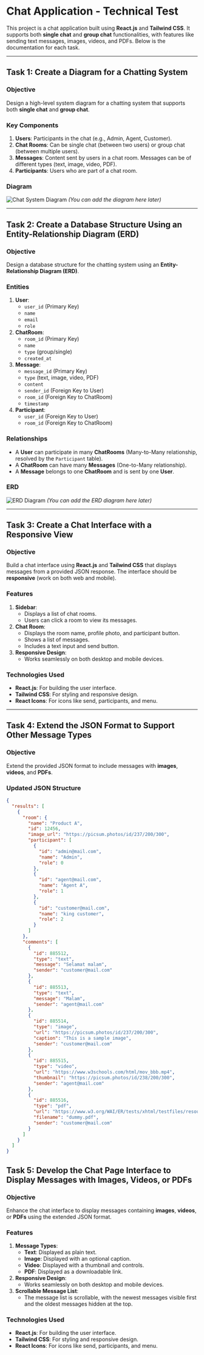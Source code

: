 # Chat Application - Technical Test

This project is a chat application built using **React.js** and **Tailwind CSS**. It supports both **single chat** and **group chat** functionalities, with features like sending text messages, images, videos, and PDFs. Below is the documentation for each task.

---

## **Task 1: Create a Diagram for a Chatting System**

### **Objective**
Design a high-level system diagram for a chatting system that supports both **single chat** and **group chat**.

### **Key Components**
1. **Users**: Participants in the chat (e.g., Admin, Agent, Customer).
2. **Chat Rooms**: Can be single chat (between two users) or group chat (between multiple users).
3. **Messages**: Content sent by users in a chat room. Messages can be of different types (text, image, video, PDF).
4. **Participants**: Users who are part of a chat room.

### **Diagram**
![Chat System Diagram](#) *(You can add the diagram here later)*

---

## **Task 2: Create a Database Structure Using an Entity-Relationship Diagram (ERD)**

### **Objective**
Design a database structure for the chatting system using an **Entity-Relationship Diagram (ERD)**.

### **Entities**
1. **User**:
   - `user_id` (Primary Key)
   - `name`
   - `email`
   - `role`
2. **ChatRoom**:
   - `room_id` (Primary Key)
   - `name`
   - `type` (group/single)
   - `created_at`
3. **Message**:
   - `message_id` (Primary Key)
   - `type` (text, image, video, PDF)
   - `content`
   - `sender_id` (Foreign Key to User)
   - `room_id` (Foreign Key to ChatRoom)
   - `timestamp`
4. **Participant**:
   - `user_id` (Foreign Key to User)
   - `room_id` (Foreign Key to ChatRoom)

### **Relationships**
- A **User** can participate in many **ChatRooms** (Many-to-Many relationship, resolved by the `Participant` table).
- A **ChatRoom** can have many **Messages** (One-to-Many relationship).
- A **Message** belongs to one **ChatRoom** and is sent by one **User**.

### **ERD**
![ERD Diagram](#) *(You can add the ERD diagram here later)*

---

## **Task 3: Create a Chat Interface with a Responsive View**

### **Objective**
Build a chat interface using **React.js** and **Tailwind CSS** that displays messages from a provided JSON response. The interface should be **responsive** (work on both web and mobile).

### **Features**
1. **Sidebar**:
   - Displays a list of chat rooms.
   - Users can click a room to view its messages.
2. **Chat Room**:
   - Displays the room name, profile photo, and participant button.
   - Shows a list of messages.
   - Includes a text input and send button.
3. **Responsive Design**:
   - Works seamlessly on both desktop and mobile devices.

### **Technologies Used**
- **React.js**: For building the user interface.
- **Tailwind CSS**: For styling and responsive design.
- **React Icons**: For icons like send, participants, and menu.

---

## **Task 4: Extend the JSON Format to Support Other Message Types**

### **Objective**
Extend the provided JSON format to include messages with **images**, **videos**, and **PDFs**.

### **Updated JSON Structure**
```json
{
  "results": [
    {
      "room": {
        "name": "Product A",
        "id": 12456,
        "image_url": "https://picsum.photos/id/237/200/300",
        "participant": [
          {
            "id": "admin@mail.com",
            "name": "Admin",
            "role": 0
          },
          {
            "id": "agent@mail.com",
            "name": "Agent A",
            "role": 1
          },
          {
            "id": "customer@mail.com",
            "name": "king customer",
            "role": 2
          }
        ]
      },
      "comments": [
        {
          "id": 885512,
          "type": "text",
          "message": "Selamat malam",
          "sender": "customer@mail.com"
        },
        {
          "id": 885513,
          "type": "text",
          "message": "Malam",
          "sender": "agent@mail.com"
        },
        {
          "id": 885514,
          "type": "image",
          "url": "https://picsum.photos/id/237/200/300",
          "caption": "This is a sample image",
          "sender": "customer@mail.com"
        },
        {
          "id": 885515,
          "type": "video",
          "url": "https://www.w3schools.com/html/mov_bbb.mp4",
          "thumbnail": "https://picsum.photos/id/238/200/300",
          "sender": "agent@mail.com"
        },
        {
          "id": 885516,
          "type": "pdf",
          "url": "https://www.w3.org/WAI/ER/tests/xhtml/testfiles/resources/pdf/dummy.pdf",
          "filename": "dummy.pdf",
          "sender": "customer@mail.com"
        }
      ]
    }
  ]
}
```

## **Task 5: Develop the Chat Page Interface to Display Messages with Images, Videos, or PDFs**

### **Objective**
Enhance the chat interface to display messages containing **images**, **videos**, or **PDFs** using the extended JSON format.

### **Features**
1. **Message Types**:
   - **Text**: Displayed as plain text.
   - **Image**: Displayed with an optional caption.
   - **Video**: Displayed with a thumbnail and controls.
   - **PDF**: Displayed as a downloadable link.
2. **Responsive Design**:
   - Works seamlessly on both desktop and mobile devices.
3. **Scrollable Message List**:
   - The message list is scrollable, with the newest messages visible first and the oldest messages hidden at the top.

### **Technologies Used**
- **React.js**: For building the user interface.
- **Tailwind CSS**: For styling and responsive design.
- **React Icons**: For icons like send, participants, and menu.
